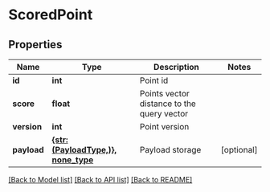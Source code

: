 # ScoredPoint

## Properties
Name | Type | Description | Notes
------------ | ------------- | ------------- | -------------
**id** | **int** | Point id | 
**score** | **float** | Points vector distance to the query vector | 
**version** | **int** | Point version | 
**payload** | [**{str: (PayloadType,)}, none_type**](PayloadType.md) | Payload storage | [optional] 

[[Back to Model list]](../README.md#documentation-for-models) [[Back to API list]](../README.md#documentation-for-api-endpoints) [[Back to README]](../README.md)


